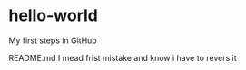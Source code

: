 # hello-world
My first steps in GitHub


README.md I mead frist mistake and know i have to revers it
